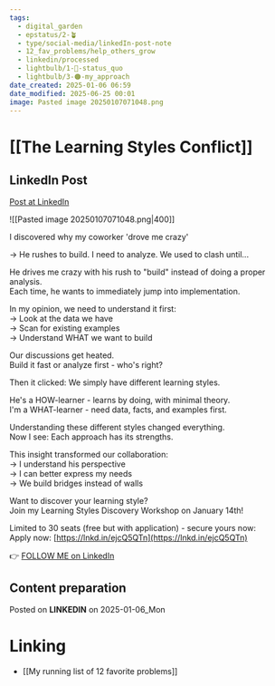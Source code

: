 ```yaml
---
tags:
  - digital_garden
  - epstatus/2-🪴
  - type/social-media/linkedIn-post-note
  - 12_fav_problems/help_others_grow
  - linkedin/processed
  - lightbulb/1-🔴-status_quo
  - lightbulb/3-🟠-my_approach
date_created: 2025-01-06 06:59
date_modified: 2025-06-25 00:01
image: Pasted image 20250107071048.png
---
```

# [[The Learning Styles Conflict]]

## LinkedIn Post

[Post at LinkedIn](https://www.linkedin.com/posts/sebastiankamilli_i-discovered-why-my-coworker-drove-me-crazy-activity-7281927637466247168-wnlk?utm_source=share&utm_medium=member_desktop)

![[Pasted image 20250107071048.png|400]]

I discovered why my coworker 'drove me crazy'  
  
→ He rushes to build. I need to analyze. We used to clash until...  

He drives me crazy with his rush to "build" instead of doing a proper analysis.  
Each time, he wants to immediately jump into implementation.  
  
In my opinion, we need to understand it first:  
→ Look at the data we have  
→ Scan for existing examples  
→ Understand WHAT we want to build  
  
Our discussions get heated.  
Build it fast or analyze first - who's right?  
  
Then it clicked: We simply have different learning styles.  
  
He's a HOW-learner - learns by doing, with minimal theory.  
I'm a WHAT-learner - need data, facts, and examples first.  
  
Understanding these different styles changed everything.  
Now I see: Each approach has its strengths.  
  
This insight transformed our collaboration:  
→ I understand his perspective  
→ I can better express my needs  
→ We build bridges instead of walls  
  
Want to discover your learning style?  
Join my Learning Styles Discovery Workshop on January 14th!  
  
Limited to 30 seats (free but with application) - secure yours now:  
Apply now: [https://lnkd.in/ejcQ5QTn](https://lnkd.in/ejcQ5QTn)

👉 [FOLLOW ME on LinkedIn](https://www.linkedin.com/comm/mynetwork/discovery-see-all?usecase=PEOPLE_FOLLOWS&followMember=sebastiankamilli)

## Content preparation

Posted on **LINKEDIN** on 2025-01-06_Mon

# Linking

+ [[My running list of 12 favorite problems]]